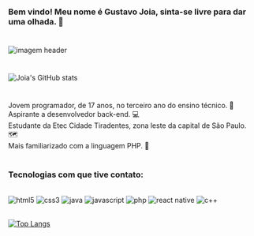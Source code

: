 

### Bem vindo! Meu nome é Gustavo Joia, sinta-se livre para dar uma olhada. 👀
#

<image alt="imagem header" src="https://pbs.twimg.com/profile_banners/1302399722569773061/1681703898/1080x360" />

#

![Joia's GitHub stats](https://github-readme-stats.vercel.app/api?username=GustavoJoia&theme=dracula&show_icons=true&locale=en&bg_color=00000000&custom_title=Status+do+perfil)

#

Jovem programador, de 17 anos, no terceiro ano do ensino técnico. 🎒<br>
Aspirante a desenvolvedor back-end. 💻 <br>
Estudante da Etec Cidade Tiradentes, zona leste da capital de São Paulo. 🗺️ <br>
Mais familiarizado com a linguagem PHP. 🐘

#

### Tecnologias com que tive contato:
<br>
<div>
    <image alt="html5" src="https://img.shields.io/badge/HTML5-E34F26?style=for-the-badge&logo=html5&logoColor=white"/>
    <image alt="css3" src="https://img.shields.io/badge/CSS3-1572B6?style=for-the-badge&logo=css3&logoColor=white"/>
    <image alt="java" src="https://img.shields.io/badge/Java-ED8B00?style=for-the-badge&logo=openjdk&logoColor=white"/>
    <image alt="javascript" src="https://img.shields.io/badge/JavaScript-F7DF1E?style=for-the-badge&logo=javascript&logoColor=black"/>
    <image alt="php" src="https://img.shields.io/badge/PHP-777BB4?style=for-the-badge&logo=php&logoColor=white"/>
    <image alt="react native" src="https://img.shields.io/badge/React_Native-20232A?style=for-the-badge&logo=react&logoColor=61DAFB"/>
    <image alt="c++" src="https://img.shields.io/badge/C%2B%2B-00599C?style=for-the-badge&logo=c%2B%2B&logoColor=white"/>
</div><br>

[![Top Langs](https://github-readme-stats.vercel.app/api/top-langs/?username=GustavoJoia&layout=&compact&bg_color=00000000&custom_title=Mais+usadas&theme=dracula)](https://github.com/anuraghazra/github-readme-stats)
